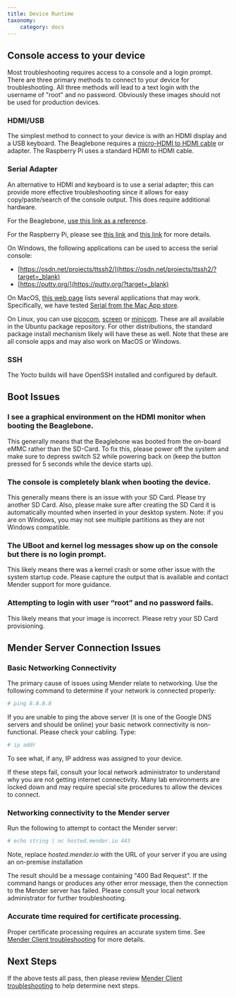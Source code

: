 ```yaml
---
title: Device Runtime
taxonomy:
    category: docs
---
```


## Console access to your device

Most troubleshooting requires access to a console and a login prompt.
There are three primary methods to connect to your device for
troubleshooting. All three methods will lead to a text login with the
username of "root" and no password. Obviously these images should not
be used for production devices.

### HDMI/USB

The simplest method to connect to your device is with an HDMI display
and a USB keyboard. The Beaglebone requires a
[micro-HDMI to HDMI cable](https://elinux.org/Beagleboard:BeagleBone_Black_Accessories?target=_blank#HDMI_Cables)
or adapter. The Raspberry Pi uses a standard HDMI to HDMI cable.

### Serial Adapter
An alternative to HDMI and keyboard is to use a serial adapter; this
can provide more effective troubleshooting since it allows for easy
copy/paste/search of the console output. This does require additional
hardware.

For the Beaglebone,
[use this link as a reference](https://elinux.org/Beagleboard:BeagleBone_Black_Serial?target=_blank).

For the Raspberry Pi, please see
[this link](https://elinux.org/RPi_Serial_Connection?target=_blank) and
[this link](https://learn.adafruit.com/adafruits-raspberry-pi-lesson-5-using-a-console-cable/overview?target=_blank)
for more details.

On Windows, the following applications can be used to access the serial console:
* [https://osdn.net/projects/ttssh2/](https://osdn.net/projects/ttssh2/?target=_blank)
* [https://putty.org/](https://putty.org/?target=_blank)

On MacOS, [this web page](https://pbxbook.com/other/mac-ser.html?target=_blank)
lists several applications that may work.  Specifically, we have
tested
[Serial from the Mac App store](https://itunes.apple.com/us/app/serial/id877615577?mt=12?target=_blank).

On Linux, you can use
[picocom](https://github.com/npat-efault/picocom?target=_blank),
[screen](https://www.gnu.org/software/screen/?target=_blank) or
[minicom](https://en.wikipedia.org/wiki/Minicom?target=_blank). These are all
available in the Ubuntu package repository. For other distributions,
the standard package install mechanism likely will have these as
well. Note that these are all console apps and may also work on MacOS
or Windows.

### SSH

The Yocto builds will have OpenSSH installed and configured by
default.


## Boot Issues

### I see a graphical environment on the HDMI monitor when booting the Beaglebone.

   This generally means that the Beaglebone was booted from
   the on-board eMMC rather than the SD-Card.  To fix this, please
   power off the system and make sure to depress switch S2 while
   powering back on (keep the button pressed for 5 seconds while the
   device starts up).

### The console is completely blank when booting the device.
   
   This generally means there is an issue with your SD Card.  Please
   try another SD Card. Also, please make sure after creating the SD
   Card it is automatically mounted when inserted in your desktop
   system. Note: if you are on Windows, you may not see multiple
   partitions as they are not Windows compatible.

### The UBoot and kernel log messages show up on the console but there is no login prompt.
   
   This likely means there was a kernel crash or some other issue with
   the system startup code. Please capture the output that is
   available and contact Mender support for more guidance.

### Attempting to login with user “root” and no password fails.

   This likely means that your image is incorrect. Please retry your SD
   Card provisioning.

## Mender Server Connection Issues

### Basic Networking Connectivity

   The primary cause of issues using Mender relate to networking. Use
   the following command to determine if your network is connected
   properly:

   ```bash
   # ping 8.8.8.8
   ```

   If you are unable to ping the above server (it is one of the Google
   DNS servers and should be online) your basic network connectivity
   is non-functional.  Please check your cabling.  Type:

   ```bash
   # ip addr
   ```

   To see what, if any, IP address was assigned to your device.

   If these steps fail, consult your local network administrator to
   understand why you are not getting internet connectivity.  Many lab
   environments are locked down and may require special site
   procedures to allow the devices to connect.

### Networking connectivity to the Mender server

   Run the following to attempt to contact the Mender server:

   ```bash
   # echo string | nc hosted.mender.io 443
   ```

   Note, replace *hosted.mender.io* with the URL of your server if you
   are using an on-premise installation

   The result should be a message containing "400 Bad Request". If the
   command hangs or produces any other error message, then the
   connection to the Mender server has failed. Please consult your
   local network administrator for further troubleshooting.

### Accurate time required for certificate processing.

   Proper certificate processing requires an accurate system time. See
   [Mender Client troubleshooting](../mender-client#certificate-expired-or-not-yet-valid)
   for more details.

## Next Steps

If the above tests all pass, then please review [Mender Client troubleshooting](../mender-client) to help determine next steps.
